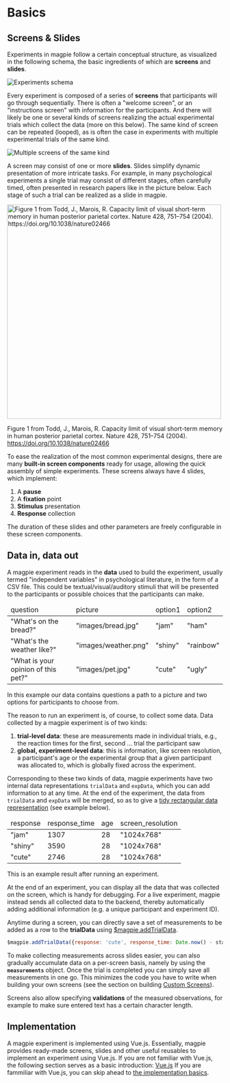 # Basics

## Screens & Slides

Experiments in magpie follow a certain conceptual structure, as visualized in the following schema, the basic ingredients of which are **screens** and **slides**.

<img src="../../images/getting_started/experiments_schema.png" alt="Experiments schema" />

Every experiment is composed of a series of **screens** that participants will go through sequentially.
There is often a "welcome screen", or an "instructions screen" with information for the participants.
And there will likely be one or several kinds of screens realizing the actual experimental trials which collect the data (more on this below).
The same kind of screen can be repeated (looped), as is often the case in experiments with multiple experimental trials of the same kind.

<img src="../../images/getting_started/example_trial_screens.png" alt="Multiple screens of the same kind" />

A screen may consist of one or more **slides**. 
Slides simplify dynamic presentation of more intricate tasks.
For example, in many psychological experiments a single trial may consist of different stages, often carefully timed, often presented in research papers like in the picture below.
Each stage of such a trial can be realized as a slide in magpie.

<img width="500" src="../../images/getting_started/Todd_and_marois.png" alt="Figure 1 from Todd, J., Marois, R. Capacity limit of visual short-term memory in human posterior parietal cortex. Nature 428, 751–754 (2004). https://doi.org/10.1038/nature02466">

Figure 1 from Todd, J., Marois, R. Capacity limit of visual short-term memory in human posterior parietal cortex. Nature 428, 751–754 (2004). <https://doi.org/10.1038/nature02466>

To ease the realization of the most common experimental designs, there are many **built-in screen components** ready for usage, allowing the quick assembly of simple experiments. 
These screens always have 4 slides, which implement:

1. A **pause**
2. A **fixation** point
3. **Stimulus** presentation
4. **Response** collection

The duration of these slides and other parameters are freely configurable in these screen components.

## Data in, data out

A magpie experiment reads in the **data** used to build the experiment, usually termed "independent variables" in psychological literature, in the form of a CSV file.
This could be textual/visual/auditory stimuli that will be presented to the participants or possible choices that the participants can make.

<table>
<thead>
<td>question<td>picture<td>option1<td>option2
</thead>
<tr>
<td>"What's on the bread?"<td>"images/bread.jpg"<td>"jam"<td>"ham"
</tr>
<tr>
<td>"What's the weather like?"<td>"images/weather.png"<td>"shiny"<td>"rainbow"
</tr>
<tr>
<td>"What is your opinion of this pet?"<td>"images/pet.jpg"<td>"cute"<td>"ugly"
</tr>
</table>

In this example our data contains questions a path to a picture and two options for participants to choose from.


The reason to run an experiment is, of course, to collect some data.
Data collected by a magpie experiment is of two kinds: 

1. **trial-level data**: these are measurements made in individual trials, e.g., the reaction times for the first, second ... trial the participant saw
2. **global, experiment-level data**: this is information, like screen resolution, a participant's age or the experimental group that a given participant was allocated to, which is globally fixed across the experiment.

Corresponding to these two kinds of data, magpie experiments have two internal data representations `trialData` and `expData`, which you can add information to at any time. 
At the end of the experiment, the data from `trialData` and `expData` will be merged, so as to give a [tidy rectangular data representation](https://r4ds.had.co.nz/tidy-data.html) (see example below).


<table>
<thead>
<td>response<td>response_time<td>age<td>screen_resolution
</thead>
<tr>
<td>"jam"<td>1307<td>28<td>"1024x768"
</tr>
<tr>
<td>"shiny"<td>3590<td>28<td>"1024x768"
</tr>
<tr>
<td>"cute"<td>2746<td>28<td>"1024x768"
</tr>
</table>
This is an example result after running an experiment.

At the end of an experiment, you can display all the data that was collected on the screen, which is handy for debugging.
For a live experiment, magpie instead sends all collected data to the backend, thereby automatically adding additional information (e.g. a unique participant and experiment ID).

Anytime during a screen, you can directly save a set of measurements to be added as a row to the **trialData** using [$magpie.addTrialData](https://magpie-reference.app/#Magpie+addTrialData).

```js
$magpie.addTrialData({response: 'cute', response_time: Date.now() - start_time})
```

To make collecting measurements across slides easier, you can also gradually accumulate data on a per-screen basis, namely
by using the **`measurements`** object. 
Once the trial is completed you can simply save all measurements in one go. This minimizes the code you have to write when
building your own screens (see the section on building [Custom Screens](/01_designing_experiments/01_custom_screens)).

Screens also allow specifying **validations** of the measured observations, for example to make sure entered text has a certain character length.

## Implementation

A magpie experiment is implemented using Vue.js.
Essentially, magpie provides ready-made screens, slides and other useful reusables to implement an experiment using Vue.js.
If you are not familiar with Vue.js, the following section serves as a basic introduction: [Vue.js](00_getting_started/03_vue_js)
If you are fammiliar with Vue.js, you can skip ahead to [the implementation basics](00_getting_started/04_implementation_basics).

